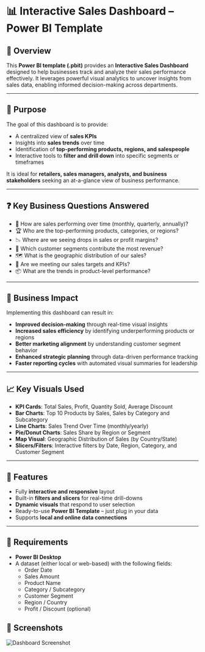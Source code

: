 
# 📊 Interactive Sales Dashboard – Power BI Template

## 🧩 Overview

This **Power BI template (.pbit)** provides an **Interactive Sales Dashboard** designed to help businesses track and analyze their sales performance effectively. It leverages powerful visual analytics to uncover insights from sales data, enabling informed decision-making across departments.

---
## 🎯 Purpose

The goal of this dashboard is to provide:

- A centralized view of **sales KPIs**
- Insights into **sales trends** over time
- Identification of **top-performing products, regions, and salespeople**
- Interactive tools to **filter and drill down** into specific segments or timeframes

It is ideal for **retailers, sales managers, analysts, and business stakeholders** seeking an at-a-glance view of business performance.

---
## ❓ Key Business Questions Answered

- 📅 How are sales performing over time (monthly, quarterly, annually)?
- 🏆 Who are the top-performing products, categories, or regions?
- 📉 Where are we seeing drops in sales or profit margins?
- 👤 Which customer segments contribute the most revenue?
- 🗺️ What is the geographic distribution of our sales?
- 🎯 Are we meeting our sales targets and KPIs?
- 📦 What are the trends in product-level performance?

---
## 💼 Business Impact

Implementing this dashboard can result in:

- **Improved decision-making** through real-time visual insights
- **Increased sales efficiency** by identifying underperforming products or regions
- **Better marketing alignment** by understanding customer segment behavior
- **Enhanced strategic planning** through data-driven performance tracking
- **Faster reporting cycles** with automated visual summaries for leadership

---
## 📈 Key Visuals Used

- **KPI Cards**: Total Sales, Profit, Quantity Sold, Average Discount
- **Bar Charts**: Top 10 Products by Sales, Sales by Category and Subcategory
- **Line Charts**: Sales Trend Over Time (monthly/yearly)
- **Pie/Donut Charts**: Sales Share by Region or Segment
- **Map Visual**: Geographic Distribution of Sales (by Country/State)
- **Slicers/Filters**: Interactive filters by Date, Region, Category, and Customer Segment

---
## 🧠 Features

- Fully **interactive and responsive** layout
- Built-in **filters and slicers** for real-time drill-downs
- **Dynamic visuals** that respond to user selection
- Ready-to-use **Power BI Template** – just plug in your data
- Supports **local and online data connections**

---

## 🔧 Requirements

- **Power BI Desktop**
- A dataset (either local or web-based) with the following fields:
  - Order Date
  - Sales Amount
  - Product Name
  - Category / Subcategory
  - Customer Segment
  - Region / Country
  - Profit / Discount (optional)

## 📸 Screenshots

![Dashboard Screenshot]([https://your-image-hosting-link.com/dashboard-preview.png](https://github.com/Tejasthakur2003/Interactive-Sales-Dashboard/blob/main/sales%20dashboard.png))

